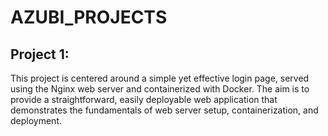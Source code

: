 # AZUBI_PROJECTS

## Project 1:
This project is centered around a simple yet effective login page, served using the Nginx web server and containerized with Docker. The aim is to provide a straightforward, easily deployable web application that demonstrates the fundamentals of web server setup, containerization, and deployment.

##